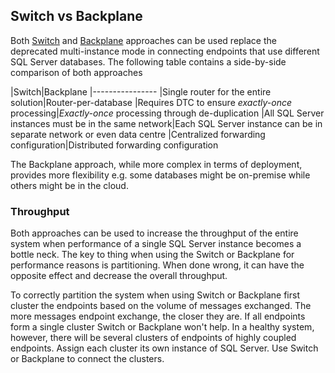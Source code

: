 ## Switch vs Backplane

Both [Switch](/samples/router/sql-switch) and [Backplane](/samples/router/backplane) approaches can be used replace the deprecated multi-instance mode in connecting endpoints that use different SQL Server databases. The following table contains a side-by-side comparison of both approaches

|Switch|Backplane
|----------------
|Single router for the entire solution|Router-per-database
|Requires DTC to ensure *exactly-once* processing|*Exactly-once* processing through de-duplication
|All SQL Server instances must be in the same network|Each SQL Server instance can be in separate network or even data centre
|Centralized forwarding configuration|Distributed forwarding configuration

The Backplane approach, while more complex in terms of deployment, provides more flexibility e.g. some databases might be on-premise while others might be in the cloud.


### Throughput

Both approaches can be used to increase the throughput of the entire system when performance of a single SQL Server instance becomes a bottle neck. The key to thing when using the Switch or Backplane for performance reasons is partitioning. When done wrong, it can have the opposite effect and decrease the overall throughput.

To correctly partition the system when using Switch or Backplane first cluster the endpoints based on the volume of messages exchanged. The more messages endpoint exchange, the closer they are. If all endpoints form a single cluster Switch or Backplane won't help. In a healthy system, however, there will be several clusters of endpoints of highly coupled endpoints. Assign each cluster its own instance of SQL Server. Use Switch or Backplane to connect the clusters.